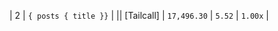 | 2 | `{ posts { title }}` |
|| [Tailcall] | `17,496.30` | `5.52` | `1.00x` |

<!-- PERFORMANCE_RESULTS_END -->
